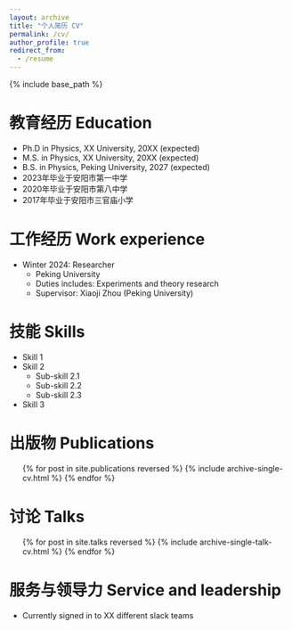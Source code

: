 ```yaml
---
layout: archive
title: "个人简历 CV"
permalink: /cv/
author_profile: true
redirect_from:
  - /resume
---
```


{% include base_path %}

教育经历 Education
======
* Ph.D in Physics, XX University, 20XX (expected)
* M.S. in Physics, XX University, 20XX (expected)
* B.S. in Physics, Peking University, 2027 (expected)
* 2023年毕业于安阳市第一中学
* 2020年毕业于安阳市第八中学
* 2017年毕业于安阳市三官庙小学

工作经历 Work experience
======
* Winter 2024: Researcher
  * Peking University
  * Duties includes: Experiments and theory research
  * Supervisor: Xiaoji Zhou (Peking University)
  
技能 Skills
======
* Skill 1
* Skill 2
  * Sub-skill 2.1
  * Sub-skill 2.2
  * Sub-skill 2.3
* Skill 3

出版物 Publications
======
  <ul>{% for post in site.publications reversed %}
    {% include archive-single-cv.html %}
  {% endfor %}</ul>
  
讨论 Talks
======
  <ul>{% for post in site.talks reversed %}
    {% include archive-single-talk-cv.html  %}
  {% endfor %}</ul>
  
服务与领导力 Service and leadership
======
* Currently signed in to XX different slack teams
